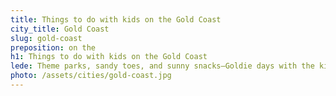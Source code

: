 ```yaml
---
title: Things to do with kids on the Gold Coast
city_title: Gold Coast
slug: gold-coast
preposition: on the
h1: Things to do with kids on the Gold Coast
lede: Theme parks, sandy toes, and sunny snacks—Goldie days with the kids.
photo: /assets/cities/gold-coast.jpg
---
```



